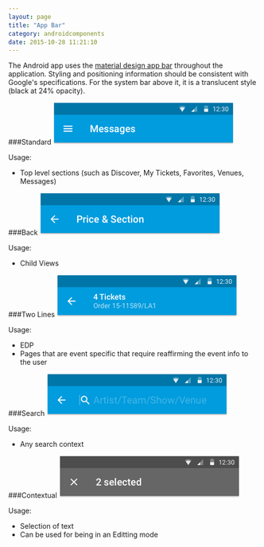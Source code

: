```yaml
---
layout: page
title: "App Bar"
category: androidcomponents
date: 2015-10-28 11:21:10
---
```


The Android app uses the [material design app bar](https://www.google.com/design/spec/layout/structure.html#structure-app-bar) throughout the application. Styling and positioning information should be consistent with Google's specifications. For the system bar above it, it is a translucent style (black at 24% opacity).

###Standard
![App Bar](../images/appbar.png)

Usage:

* Top level sections (such as Discover, My Tickets, Favorites, Venues, Messages)

###Back
![App Bar - Back](../images/appbar_back.png)

Usage:

* Child Views

###Two Lines
![App Bar - Two Lines](../images/appbar_twolines.png)

Usage:

* EDP
* Pages that are event specific that require reaffirming the event info to the user

###Search
![App Bar - Search](../images/appbar_search.png)

Usage:

* Any search context

###Contextual
![App Bar - Contextual](../images/appbar_contextual.png)

Usage:

* Selection of text
* Can be used for being in an Editting mode